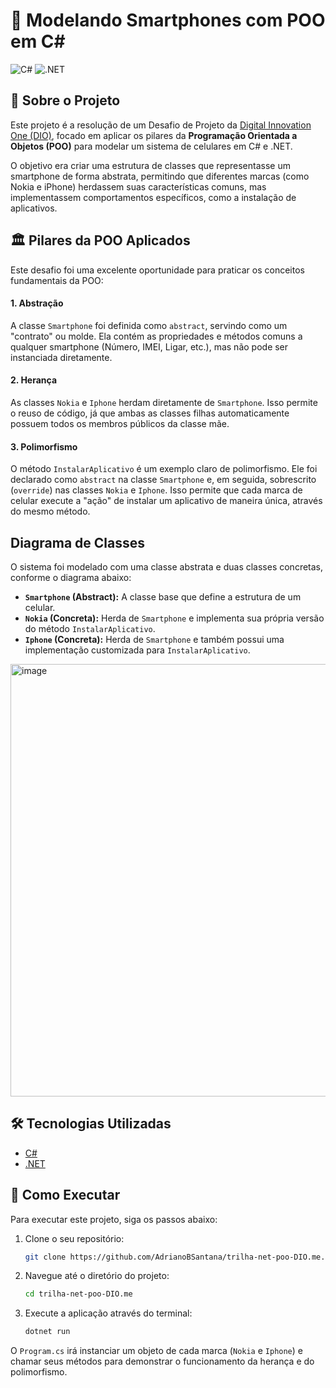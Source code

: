 # 📱 Modelando Smartphones com POO em C#

![C#](https://img.shields.io/badge/c%23-%23239120.svg?style=for-the-badge&logo=c-sharp&logoColor=white)
![.NET](https://img.shields.io/badge/.NET-5C2D91?style=for-the-badge&logo=.net&logoColor=white)

## 🎯 Sobre o Projeto

Este projeto é a resolução de um Desafio de Projeto da [Digital Innovation One (DIO)](https://dio.me/), focado em aplicar os pilares da **Programação Orientada a Objetos (POO)** para modelar um sistema de celulares em C# e .NET.

O objetivo era criar uma estrutura de classes que representasse um smartphone de forma abstrata, permitindo que diferentes marcas (como Nokia e iPhone) herdassem suas características comuns, mas implementassem comportamentos específicos, como a instalação de aplicativos.

## 🏛️ Pilares da POO Aplicados

Este desafio foi uma excelente oportunidade para praticar os conceitos fundamentais da POO:

#### 1. Abstração
A classe `Smartphone` foi definida como `abstract`, servindo como um "contrato" ou molde. Ela contém as propriedades e métodos comuns a qualquer smartphone (Número, IMEI, Ligar, etc.), mas não pode ser instanciada diretamente.

#### 2. Herança
As classes `Nokia` e `Iphone` herdam diretamente de `Smartphone`. Isso permite o reuso de código, já que ambas as classes filhas automaticamente possuem todos os membros públicos da classe mãe.

#### 3. Polimorfismo
O método `InstalarAplicativo` é um exemplo claro de polimorfismo. Ele foi declarado como `abstract` na classe `Smartphone` e, em seguida, sobrescrito (`override`) nas classes `Nokia` e `Iphone`. Isso permite que cada marca de celular execute a "ação" de instalar um aplicativo de maneira única, através do mesmo método.

## Diagrama de Classes

O sistema foi modelado com uma classe abstrata e duas classes concretas, conforme o diagrama abaixo:

-   **`Smartphone` (Abstract):** A classe base que define a estrutura de um celular.
-   **`Nokia` (Concreta):** Herda de `Smartphone` e implementa sua própria versão do método `InstalarAplicativo`.
-   **`Iphone` (Concreta):** Herda de `Smartphone` e também possui uma implementação customizada para `InstalarAplicativo`.

<img width="1228" height="692" alt="image" src="https://github.com/user-attachments/assets/83b4aa07-5483-41fe-88d5-00d463b3e4a2" />


## 🛠️ Tecnologias Utilizadas

-   [C#](https://learn.microsoft.com/pt-br/dotnet/csharp/)
-   [.NET](https://dotnet.microsoft.com/)

## 🚀 Como Executar

Para executar este projeto, siga os passos abaixo:

1.  Clone o seu repositório:
    ```bash
    git clone https://github.com/AdrianoBSantana/trilha-net-poo-DIO.me.git
    ```
2.  Navegue até o diretório do projeto:
    ```bash
    cd trilha-net-poo-DIO.me
    ```
3.  Execute a aplicação através do terminal:
    ```bash
    dotnet run
    ```

O `Program.cs` irá instanciar um objeto de cada marca (`Nokia` e `Iphone`) e chamar seus métodos para demonstrar o funcionamento da herança e do polimorfismo.
